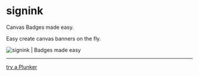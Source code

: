 # signink
Canvas Badges made easy.
 



Easy create canvas banners on the fly.


![signink | Badges made easy](banner.png)

---------------------

[try a Plunker](http://run.plnkr.co/plunks/9025UQrxgAmBBze127na/)
